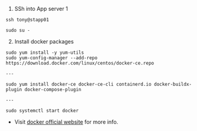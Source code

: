 1. SSh into App server 1
```
ssh tony@stapp01

sudo su -
```

2. Install docker packages
```
sudo yum install -y yum-utils
sudo yum-config-manager --add-repo https://download.docker.com/linux/centos/docker-ce.repo

---

sudo yum install docker-ce docker-ce-cli containerd.io docker-buildx-plugin docker-compose-plugin

---

sudo systemctl start docker
```

* Visit [docker official website](https://docs.docker.com/engine/install/centos/) for more info.